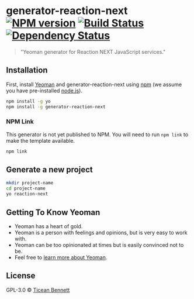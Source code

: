 # generator-reaction-next [![NPM version][npm-image]][npm-url] [![Build Status][travis-image]][travis-url] [![Dependency Status][daviddm-image]][daviddm-url]
> &#34;Yeoman generator for Reaction NEXT JavaScript services.&#34;

## Installation

First, install [Yeoman](http://yeoman.io) and generator-reaction-next using [npm](https://www.npmjs.com/) (we assume you have pre-installed [node.js](https://nodejs.org/)).

```bash
npm install -g yo
npm install -g generator-reaction-next
```

### NPM Link

This generator is not yet published to NPM. You will need to run `npm link` to
make the template available.

```bash
npm link
```

## Generate a new project

```bash
mkdir project-name
cd project-name
yo reaction-next
```

## Getting To Know Yeoman

* Yeoman has a heart of gold.
* Yeoman is a person with feelings and opinions, but is very easy to work with.
* Yeoman can be too opinionated at times but is easily convinced not to be.
* Feel free to [learn more about Yeoman](http://yeoman.io/).

## License

GPL-3.0 © [Ticean Bennett](https://reactioncommerce.com)

[npm-image]: https://badge.fury.io/js/generator-reaction-next.svg
[npm-url]: https://npmjs.org/package/generator-reaction-next
[travis-image]: https://travis-ci.org/reactioncommerce/generator-reaction-next.svg?branch=master
[travis-url]: https://travis-ci.org/reactioncommerce/generator-reaction-next
[daviddm-image]: https://david-dm.org/reactioncommerce/generator-reaction-next.svg?theme=shields.io
[daviddm-url]: https://david-dm.org/reactioncommerce/generator-reaction-next

